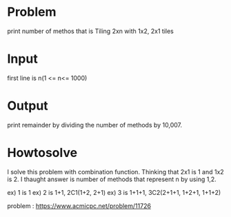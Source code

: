 # Problem
print number of methos that is Tiling 2xn with 1x2, 2x1 tiles

# Input
first line is n(1 <= n<= 1000)

# Output
print remainder by dividing the number of methods by 10,007.

# Howtosolve

I solve this problem with combination function. Thinking that 2x1 is 1 and 1x2 is 2. I thaught answer is number of methods that represent n by using 1,2. 

ex) 1 is 1 
ex) 2 is 1+1, 2C1(1+2, 2+1)
ex) 3 is 1+1+1, 3C2(2+1+1, 1+2+1, 1+1+2)

problem : <https://www.acmicpc.net/problem/11726>

